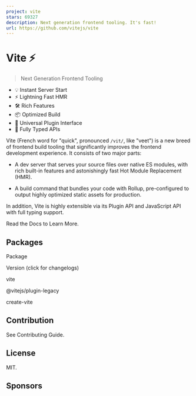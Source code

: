 ```yaml
---
project: vite
stars: 69327
description: Next generation frontend tooling. It's fast!
url: https://github.com/vitejs/vite
---
```


  

  

Vite ⚡
======

> Next Generation Frontend Tooling

-   💡 Instant Server Start
-   ⚡️ Lightning Fast HMR
-   🛠️ Rich Features
-   📦 Optimized Build
-   🔩 Universal Plugin Interface
-   🔑 Fully Typed APIs

Vite (French word for "quick", pronounced `/vit/`, like "veet") is a new breed of frontend build tooling that significantly improves the frontend development experience. It consists of two major parts:

-   A dev server that serves your source files over native ES modules, with rich built-in features and astonishingly fast Hot Module Replacement (HMR).
    
-   A build command that bundles your code with Rollup, pre-configured to output highly optimized static assets for production.
    

In addition, Vite is highly extensible via its Plugin API and JavaScript API with full typing support.

Read the Docs to Learn More.

Packages
--------

Package

Version (click for changelogs)

vite

@vitejs/plugin-legacy

create-vite

Contribution
------------

See Contributing Guide.

License
-------

MIT.

Sponsors
--------
